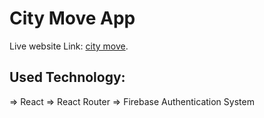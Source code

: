 # City Move App

Live website Link: [city move](https://city-move.netlify.app/).

## Used Technology:
=> React
=> React Router
=> Firebase Authentication System
